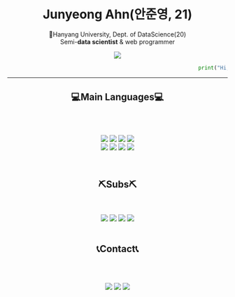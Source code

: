 
<h1 align="center">Junyeong Ahn(안준영, 21)</h1>   

<p align="center">🦁Hanyang University, Dept. of DataScience(20)   
 <br>Semi-<strong>data scientist</strong> & web programmer   
</p>   

<!--
**AhnJunYeong0319/AhnJunYeong0319** is a ✨ _special_ ✨ repository because its `README.md` (this file) appears on your GitHub profile.

Here are some ideas to get you started:

- 🔭 I’m currently working on ...
- 🌱 I’m currently learning ...
- 👯 I’m looking to collaborate on ...
- 🤔 I’m looking for help with ...
- 💬 Ask me about ...
- 📫 How to reach me: ...
- 😄 Pronouns: ...
- ⚡ Fun fact: ...
-->
<p align="center">
<a href="https://hits.seeyoufarm.com"><img src="https://hits.seeyoufarm.com/api/count/incr/badge.svg?url=https%3A%2F%2Fgithub.com%2FAhnJunYeong0319&count_bg=%23C83DC6&title_bg=%23555555&icon=actigraph.svg&icon_color=%23FFFFFF&title=hits&edge_flat=false"/></a>
</p>   
 
<!-- 깃허브 뱃지!!!!!!!!!!!!!!!!!!!!!!!
[![Anurag's github stats](https://github-readme-stats.vercel.app/api?username=AhnJunYeong0319&show_icons=true&theme=gruvbox)](https://github.com/anuraghazra/github-readme-stats)
-->



<!--[![Top Langs](https://github-readme-stats.vercel.app/api/top-langs/?username=AhnJunYeong0319&hide=jupyter%20notebook&layout=compact&langs_count=5)](https://github.com/anuraghazra/github-readme-stats)-->

```python
                                                             print("Hi, folks!")
```

<hr>   

<h2 align="center"> 💻Main Languages💻 </h2>
<br>
<p align="center">
  <br>
  <a href="https://www.python.org/"><img src="https://img.shields.io/badge/Python-3766AB?style=flat-square&logo=Python&logoColor=white"/></a>
  <a href="https://www.r-project.org/"><img src="https://img.shields.io/badge/R-276DC3?style=flat-square&logo=R&logoColor=white"/></a>
  <a href="https://www.cprogramming.com/"><img src="https://img.shields.io/badge/C-A8B9CC?style=flat-square&logo=C&logoColor=white"/></a>
  <a href="https://opencv.org/"><img src="https://img.shields.io/badge/OpenCV-5C3EE8?style=flat-square&logo=OpenCV&logoColor=white"/></a>
  
  <br>
  <a href="https://html.com/"><img src="https://img.shields.io/badge/HTML5-E34F26?style=flat-square&logo=HTML5&logoColor=white"/></a>
  <a href="https://html.com/"><img src="https://img.shields.io/badge/CSS3-1572B6?style=flat-square&logo=CSS3&logoColor=white"/></a>
  <a href="https://documentation.js.org/"><img src="https://img.shields.io/badge/JavaScript-F7DF1E?style=flat-square&logo=JavaScript&logoColor=white"/></a>
  <a href="https://www.json.org/json-en.html"><img src="https://img.shields.io/badge/JSON-000000?style=flat-square&logo=JSON&logoColor=white"/></a>
  <br>
</p>
<br>

<h2 align="center"> ⛏Subs⛏ </h2>
<br>
<p align="center">
  <a href="https://www.mysql.com/"><img src="https://img.shields.io/badge/MySQL-4479A1?style=flat-square&logo=MySQL&logoColor=white"/></a>
  <a href="https://www.linux.org/"><img src="https://img.shields.io/badge/Linux-FCC624?style=flat-square&logo=Linux&logoColor=white"/></a>
  <a href="https://firebase.google.com/"><img src="https://img.shields.io/badge/Firebase-FFCA28?style=flat-square&logo=Firebase&logoColor=white"/></a>
  <a href="https://www.sqlite.org/index.html"><img src="https://img.shields.io/badge/SQLite-003B57?style=flat-square&logo=SQLite&logoColor=white"/></a>
  <br>
  <br>
</p>

<h2 align="center"> 📞Contact📞 </h2>
<br>
<p align="center">
  <br>
  <a href="https://www.instagram.com/ahn_jjun0/"><img src="https://img.shields.io/badge/Instagram-black?style=flat-square&logo=Instagram&logoColor=E4405F"/></a>
  <a href="https://www.facebook.com/profile.php?id=100010660358602"><img src="https://img.shields.io/badge/Facebook-1877F2?style=flat-square&logo=Facebook&logoColor=white"/></a>
  <a href="https://www.linkedin.com/in/%EC%A4%80%EC%98%81-%EC%95%88-804571204/"><img src="https://img.shields.io/badge/LinkedIn-0077B5?style=flat-square&logo=LinkedIn&logoColor=white"/></a>

  <br>
</p>
<br>

